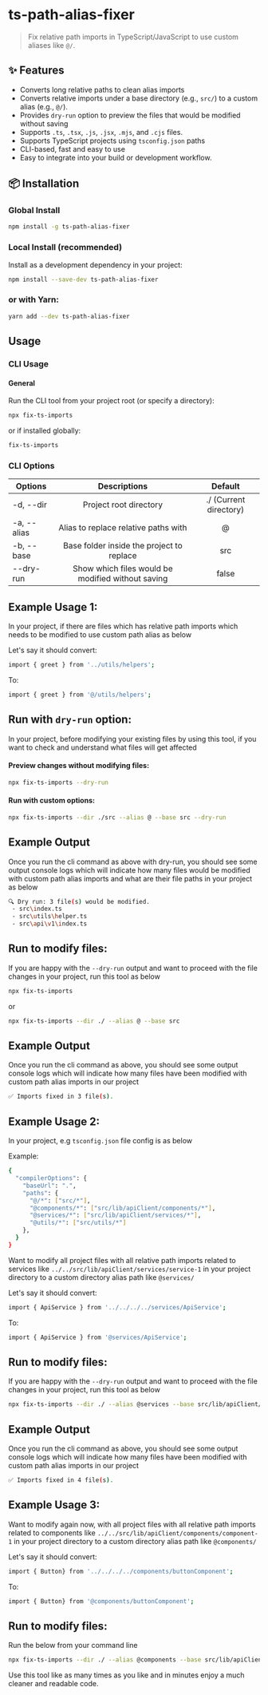 # ts-path-alias-fixer

> Fix relative path imports in TypeScript/JavaScript to use custom aliases like `@/`.

## ✨ Features

- Converts long relative paths to clean alias imports
- Converts relative imports under a base directory (e.g., `src/`) to a custom alias (e.g., `@/`).
- Provides `dry-run` option to preview the files that would be modified without saving
- Supports `.ts`, `.tsx`, `.js`, `.jsx`, `.mjs`, and `.cjs` files.
- Supports TypeScript projects using `tsconfig.json` paths
- CLI-based, fast and easy to use
- Easy to integrate into your build or development workflow.

## 📦 Installation

### Global Install

```bash
npm install -g ts-path-alias-fixer
```

### Local Install (recommended)

Install as a development dependency in your project:

```bash
npm install --save-dev ts-path-alias-fixer
```

### or with Yarn:

```bash
yarn add --dev ts-path-alias-fixer
```

## Usage

### CLI Usage

#### General

Run the CLI tool from your project root (or specify a directory):

```bash
npx fix-ts-imports
```

or if installed globally:

```bash
fix-ts-imports
```

### CLI Options

| Options     |                   Descriptions                    |        Default         |
| ----------- | :-----------------------------------------------: | :--------------------: |
| -d, --dir   |              Project root directory               | ./ (Current directory) |
| -a, --alias |       Alias to replace relative paths with        |           @            |
| -b, --base  |     Base folder inside the project to replace     |          src           |
| --dry-run   | Show which files would be modified without saving |         false          |

## Example Usage 1:

In your project, if there are files which has relative path imports which needs to be modified to use custom path alias as below

Let's say it should convert:

```bash
import { greet } from '../utils/helpers';
```

To:

```bash
import { greet } from '@/utils/helpers';
```

## Run with `dry-run` option:

In your project, before modifying your existing files by using this tool, if you want to check and understand what files will get affected

#### Preview changes without modifying files:

```bash
npx fix-ts-imports --dry-run
```

#### Run with custom options:

```bash
npx fix-ts-imports --dir ./src --alias @ --base src --dry-run
```

## Example Output

Once you run the cli command as above with dry-run, you should see some output console logs which will indicate how many files would be modified with custom path alias imports and what are their file paths in your project as below

```bash
🔍 Dry run: 3 file(s) would be modified.
 - src\index.ts
 - src\utils\helper.ts
 - src\api\v1\index.ts
```

## Run to modify files:

If you are happy with the `--dry-run` output and want to proceed with the file changes in your project, run this tool as below

```bash
npx fix-ts-imports
```

or

```bash
npx fix-ts-imports --dir ./ --alias @ --base src
```

## Example Output

Once you run the cli command as above, you should see some output console logs which will indicate how many files have been modified with custom path alias imports in our project

```bash
✅ Imports fixed in 3 file(s).
```

## Example Usage 2:

In your project, e.g `tsconfig.json` file config is as below

Example:
```bash
{
  "compilerOptions": {
    "baseUrl": ".",
    "paths": {
      "@/*": ["src/*"],
      "@components/*": ["src/lib/apiClient/components/*"],
      "@services/*": ["src/lib/apiClient/services/*"],
      "@utils/*": ["src/utils/*"]
    },
  }
}
```

Want to modify all project files with all relative path imports related to services like `../../src/lib/apiClient/services/service-1` in your project directory to a custom directory alias path like `@services/`

Let's say it should convert:

```bash
import { ApiService } from '../../../../services/ApiService';
```

To:

```bash
import { ApiService } from '@services/ApiService';
```

## Run to modify files:

If you are happy with the `--dry-run` output and want to proceed with the file changes in your project, run this tool as below

```bash
npx fix-ts-imports --dir ./ --alias @services --base src/lib/apiClient/services
```

## Example Output

Once you run the cli command as above, you should see some output console logs which will indicate how many files have been modified with custom path alias imports in our project

```bash
✅ Imports fixed in 4 file(s).
```

## Example Usage 3:
Want to modify again now, with all project files with all relative path imports related to components like `../../src/lib/apiClient/components/component-1` in your project directory to a custom directory alias path like `@components/`

Let's say it should convert:

```bash
import { Button} from '../../../../components/buttonComponent';
```

To:

```bash
import { Button} from '@components/buttonComponent';
```

## Run to modify files:

Run the below from your command line

```bash
npx fix-ts-imports --dir ./ --alias @components --base src/lib/apiClient/components
```


Use this tool like as many times as you like and in minutes enjoy a much cleaner and readable code.

